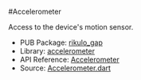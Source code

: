 #Accelerometer

Access to the device's motion sensor.

* PUB Package: [rikulo_gap](http://pub.dartlang.org/packages/rikulo_gap)
* Library: [accelerometer](gap:)
* API Reference: [Accelerometer](gap:accelerometer)
* Source: [Accelerometer.dart](source:gap:lib/src)

